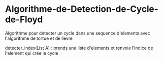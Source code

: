 # Algorithme-de-Detection-de-Cycle-de-Floyd
Algorithme pour detecter un cycle dans une sequence d'elements avec l'algorithme de tortue et de lievre 

detecter_index(List<String> A) : prends une liste d'elements et renvoie l'indice de l'element qui crée le cycle
